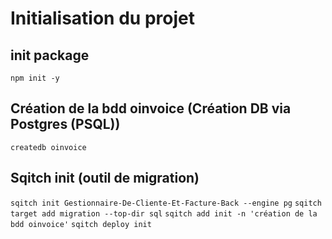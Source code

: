 # Initialisation du projet

## init package

`npm init -y`

## Création de la bdd oinvoice (Création DB via Postgres (PSQL))

`createdb oinvoice`

## Sqitch init (outil de migration)

`sqitch init Gestionnaire-De-Cliente-Et-Facture-Back --engine pg`
`sqitch target add migration --top-dir sql`
`sqitch add init -n 'création de la bdd oinvoice'`
`sqitch deploy init`
